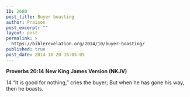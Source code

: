```yaml
---
ID: 2680
post_title: Buyer boasting
author: Praison
post_excerpt: ""
layout: post
permalink: >
  https://biblerevelation.org/2014/10/buyer-boasting/
published: true
post_date: 2014-10-20 16:05:05
---
```

<strong>Proverbs 20:14</strong>
<strong> New King James Version (NKJV)</strong>

14 “It is good for nothing,” cries the buyer;
But when he has gone his way, then he boasts.